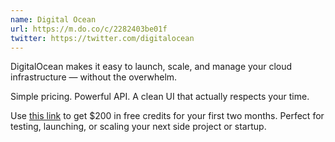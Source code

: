 ```yaml
---
name: Digital Ocean
url: https://m.do.co/c/2282403be01f
twitter: https://twitter.com/digitalocean
---
```


DigitalOcean makes it easy to launch, scale, and manage your cloud infrastructure — without the overwhelm.

Simple pricing. Powerful API. A clean UI that actually respects your time.

Use [this link](https://m.do.co/c/2282403be01f) to get $200 in free credits for your first two months. Perfect for testing, launching, or scaling your next side project or startup.
